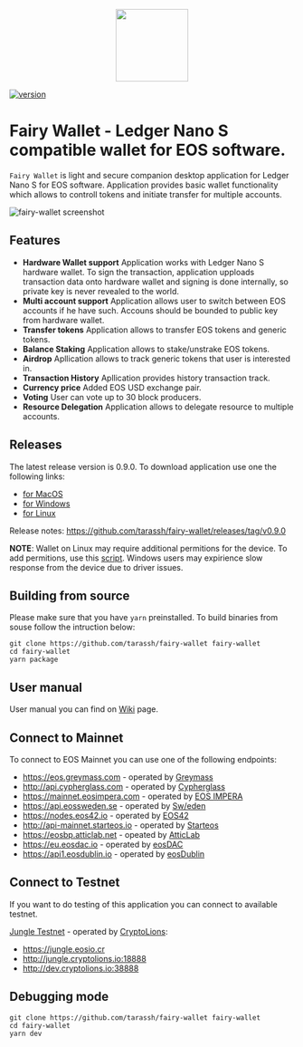 <p align="center">
  <img src="https://github.com/tarassh/fairy-wallet/blob/master/resources/logo.png" height="128" width="128" />
</p>


[![version](https://img.shields.io/badge/release-v0.9.0-lightgrey.svg)](https://github.com/tarassh/fairy-wallet/releases)

# Fairy Wallet - Ledger Nano S compatible wallet for EOS software.

`Fairy Wallet` is light and secure companion desktop application for Ledger Nano S for EOS software. Application provides basic wallet functionality which allows to controll tokens and initiate transfer for multiple accounts.

![fairy-wallet screenshot](https://github.com/tarassh/fairy-wallet/blob/master/resources/application/Wallet.png)

## Features

- **Hardware Wallet support** Application works with Ledger Nano S hardware wallet. To sign the transaction, application upploads transaction data onto hardware wallet and signing is done internally, so private key is never revealed to the world.
- **Multi account support** Application allows user to switch between EOS accounts if he have such. Accouns should be bounded to public key from hardware wallet.
- **Transfer tokens** Application allows to transfer EOS tokens and generic tokens.
- **Balance Staking** Application allows to stake/unstrake EOS tokens.
- **Airdrop** Apllication allows to track generic tokens that user is interested in.
- **Transaction History** Apllication provides history transaction track.
- **Currency price** Added EOS USD exchange pair.
- **Voting** User can vote up to 30 block producers.
- **Resource Delegation** Application allows to delegate resource to multiple accounts.

## Releases

The latest release version is 0.9.0. To download application use one the following links:

- [for MacOS](https://github.com/tarassh/fairy-wallet/releases/download/v0.9.0/FairyWallet-0.9.0.dmg)
- [for Windows](https://github.com/tarassh/fairy-wallet/releases/download/v0.9.0/FairyWallet.Setup.0.9.0.exe)
- [for Linux](https://github.com/tarassh/fairy-wallet/releases/download/v0.9.0/fairy-wallet_0.9.0_amd64.deb)

Release notes: https://github.com/tarassh/fairy-wallet/releases/tag/v0.9.0


**NOTE**: Wallet on Linux may require additional permitions for the device. To add permitions, use this [script](https://github.com/LedgerHQ/udev-rules/blob/master/add_udev_rules.sh). 
Windows users may expirience slow response from the device due to driver issues.

## Building from source

Please make sure that you have `yarn` preinstalled.
To build binaries from souse follow the intruction below:

```
git clone https://github.com/tarassh/fairy-wallet fairy-wallet
cd fairy-wallet
yarn package
```

## User manual

User manual you can find on [Wiki](https://github.com/tarassh/fairy-wallet/wiki/How-to-use-Ledger-Nano-S-with-Fairy-Wallet) page.

## Connect to Mainnet

To connect to EOS Mainnet you can use one of the following endpoints:

* https://eos.greymass.com - operated by [Greymass](https://greymass.com)
* http://api.cypherglass.com - operated by [Cypherglass](https://www.cypherglass.com)
* https://mainnet.eosimpera.com - operated by [EOS IMPERA](https://eosimpera.io)
* https://api.eossweden.se - operated by [Sw/eden](https://eossweden.org)
* https://nodes.eos42.io - operated by [EOS42](https://www.eos42.io)
* http://api-mainnet.starteos.io - operated by [Starteos](https://www.starteos.io)
* https://eosbp.atticlab.net - opeated by [AtticLab](https://atticlab.net)
* https://eu.eosdac.io - operated by [eosDAC](https://eosdac.io)
* https://api1.eosdublin.io - operated by [eosDublin](https://www.eosdublin.com)

## Connect to Testnet

If you want to do testing of this application you can connect to available testnet.

[Jungle Testnet](http://jungle.cryptolions.io/) - operated by [CryptoLions](http://CryptoLions.io/):

* https://jungle.eosio.cr
* http://jungle.cryptolions.io:18888
* http://dev.cryptolions.io:38888

## Debugging mode

```
git clone https://github.com/tarassh/fairy-wallet fairy-wallet
cd fairy-wallet
yarn dev
```

